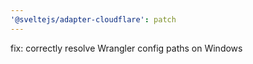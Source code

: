 ```yaml
---
'@sveltejs/adapter-cloudflare': patch
---
```


fix: correctly resolve Wrangler config paths on Windows
